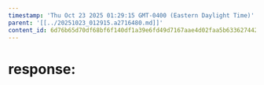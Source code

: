 ```yaml
---
timestamp: 'Thu Oct 23 2025 01:29:15 GMT-0400 (Eastern Daylight Time)'
parent: '[[../20251023_012915.a2716480.md]]'
content_id: 6d76b65d70df68bf6f140df1a39e6fd49d7167aae4d02faa5b63362744266256
---
```


# response:
